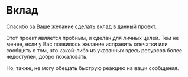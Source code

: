 # Вклад

Спасибо за Ваше желание сделать вклад в данный проект.

Этот проект является пробным, и сделан для личных целей.
Тем не менее, если у Вас появилось желание исправить опечатки или сообщить о том,
что какой-либо из указанных здесь ресурсов более недоступен, добро пожаловать.

Но, также, не могу обещать быструю реакцию на ваши сообщения.
